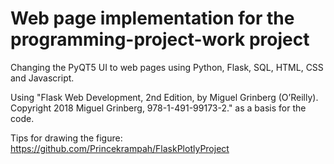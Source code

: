 # Web page implementation for the programming-project-work project

Changing the PyQT5 UI to web pages using Python, Flask, SQL, HTML, CSS and Javascript.

Using "Flask Web Development, 2nd Edition, by Miguel Grinberg (O’Reilly). Copyright 2018 Miguel Grinberg, 978-1-491-99173-2." as a basis for the code.

Tips for drawing the figure: https://github.com/Princekrampah/FlaskPlotlyProject
